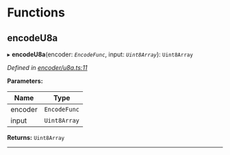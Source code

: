 

# Functions

<a id="encodeu8a"></a>

##  encodeU8a

▸ **encodeU8a**(encoder: *`EncodeFunc`*, input: *`Uint8Array`*): `Uint8Array`

*Defined in [encoder/u8a.ts:11](https://github.com/polkadot-js/common/blob/e5cab29/packages/util-rlp/src/encoder/u8a.ts#L11)*

**Parameters:**

| Name | Type |
| ------ | ------ |
| encoder | `EncodeFunc` |
| input | `Uint8Array` |

**Returns:** `Uint8Array`

___

